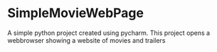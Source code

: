 # SimpleMovieWebPage
A simple python project created using pycharm. This project opens a webbrowser showing a website of movies and trailers 
